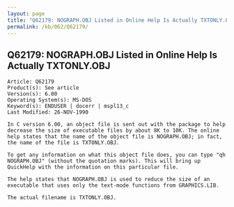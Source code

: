 ```yaml
---
layout: page
title: "Q62179: NOGRAPH.OBJ Listed in Online Help Is Actually TXTONLY.OBJ"
permalink: /kb/062/Q62179/
---
```


## Q62179: NOGRAPH.OBJ Listed in Online Help Is Actually TXTONLY.OBJ

	Article: Q62179
	Product(s): See article
	Version(s): 6.00
	Operating System(s): MS-DOS
	Keyword(s): ENDUSER | docerr | mspl13_c
	Last Modified: 26-NOV-1990
	
	In C version 6.00, an object file is sent out with the package to help
	decrease the size of executable files by about 8K to 10K. The online
	help states that the name of the object file is NOGRAPH.OBJ; in fact,
	the name of the file is TXTONLY.OBJ.
	
	To get any information on what this object file does, you can type "qh
	NOGRAPH.OBJ" (without the quotation marks). This will bring up
	QuickHelp with the information on this particular file.
	
	The help states that NOGRAPH.OBJ is used to reduce the size of an
	executable that uses only the text-mode functions from GRAPHICS.LIB.
	
	The actual filename is TXTONLY.OBJ.
